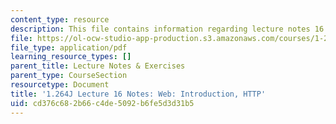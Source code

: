 ```yaml
---
content_type: resource
description: This file contains information regarding lecture notes 16.
file: https://ol-ocw-studio-app-production.s3.amazonaws.com/courses/1-264j-database-internet-and-systems-integration-technologies-fall-2013/cd376c682b66c4de5092b6fe5d3d31b5_MIT1_264JF13_lect_16.pdf
file_type: application/pdf
learning_resource_types: []
parent_title: Lecture Notes & Exercises
parent_type: CourseSection
resourcetype: Document
title: '1.264J Lecture 16 Notes: Web: Introduction, HTTP'
uid: cd376c68-2b66-c4de-5092-b6fe5d3d31b5
---
```

